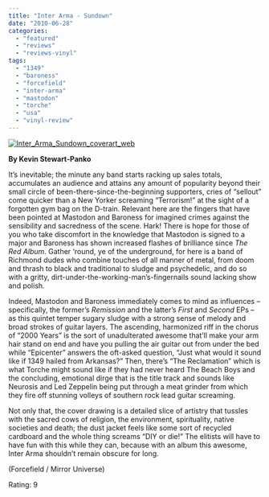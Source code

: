 ```yaml
---
title: "Inter Arma - Sundown"
date: "2010-06-28"
categories: 
  - "featured"
  - "reviews"
  - "reviews-vinyl"
tags: 
  - "1349"
  - "baroness"
  - "forcefield"
  - "inter-arma"
  - "mastodon"
  - "torche"
  - "usa"
  - "vinyl-review"
---
```


[![Inter_Arma_Sundown_coverart_web](http://www.hellbound.ca/wp-content/uploads/2010/06/Inter_Arma_Sundown_coverart_web-300x296.jpg "Inter_Arma_Sundown_coverart_web")](http://www.hellbound.ca/wp-content/uploads/2010/06/Inter_Arma_Sundown_coverart_web.jpg)

**By Kevin Stewart-Panko**

It’s inevitable; the minute any band starts racking up sales totals, accumulates an audience and attains any amount of popularity beyond their small circle of been-there-since-the-beginning supporters, cries of “sellout” come quicker than a New Yorker screaming “Terrorism!” at the sight of a forgotten gym bag on the D-train. Relevant here are the fingers that have been pointed at Mastodon and Baroness for imagined crimes against the sensibility and sacredness of the scene. Hark! There is hope for those of you who take discomfort in the knowledge that Mastodon is signed to a major and Baroness has shown increased flashes of brilliance since _The Red Album_. Gather ‘round, ye of the underground, for here is a band of Richmond dudes who combine touches of all manner of metal, from doom and thrash to black and traditional to sludge and psychedelic, and do so with a gritty, dirt-under-the-working-man’s-fingernails sound lacking show and polish.

Indeed, Mastodon and Baroness immediately comes to mind as influences – specifically, the former’s _Remission_ and the latter’s _First_ and _Second_ EPs – as this quintet temper sugary sludge with a strong sense of melody and broad strokes of guitar layers. The ascending, harmonized riff in the chorus of “2000 Years” is the sort of unadulterated awesome that’ll make your arm hair stand on end and have you pulling the air guitar out from under the bed while “Epicenter” answers the oft-asked question, “Just what would it sound like if 1349 hailed from Arkansas?” Then, there’s “The Reclamation” which is what Torche might sound like if they had never heard The Beach Boys and the concluding, emotional dirge that is the title track and sounds like Neurosis and Led Zeppelin being put through a meat grinder from which they fire off stunning volleys of southern rock lead guitar screaming.

Not only that, the cover drawing is a detailed slice of artistry that tussles with the sacred cows of religion, the environment, spirituality, native societies and death; the dust jacket feels like some sort of recycled cardboard and the whole thing screams “DIY or die!” The elitists will have to have fun with this while they can, because with an album this awesome, Inter Arma shouldn’t remain obscure for long.

(Forcefield / Mirror Universe)

Rating: 9

